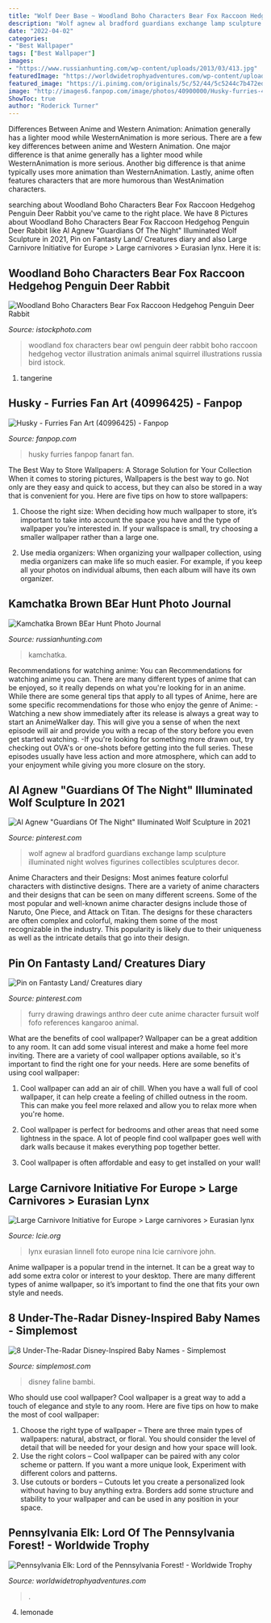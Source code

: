 ```yaml
---
title: "Wolf Deer Base ~ Woodland Boho Characters Bear Fox Raccoon Hedgehog Penguin Deer Rabbit"
description: "Wolf agnew al bradford guardians exchange lamp sculpture illuminated night wolves figurines collectibles sculptures decor"
date: "2022-04-02"
categories:
- "Best Wallpaper"
tags: ["Best Wallpaper"]
images:
- "https://www.russianhunting.com/wp-content/uploads/2013/03/413.jpg"
featuredImage: "https://worldwidetrophyadventures.com/wp-content/uploads/2020/07/Title-Image-1-768x768-3.jpg?x99411"
featured_image: "https://i.pinimg.com/originals/5c/52/44/5c5244c7b472edae303331e914474944.jpg"
image: "http://images6.fanpop.com/image/photos/40900000/Husky-furries-40996425-1269-1269.png"
ShowToc: true
author: "Roderick Turner"
---
```



Differences Between Anime and Western Animation: Animation generally has a lighter mood while WesternAnimation is more serious.
There are a few key differences between anime and Western Animation. One major difference is that anime generally has a lighter mood while WesternAnimation is more serious. Another big difference is that anime typically uses more animation than WesternAnimation. Lastly, anime often features characters that are more humorous than WestAnimation characters.

	

		
searching about Woodland Boho Characters Bear Fox Raccoon Hedgehog Penguin Deer Rabbit you've came to the right place. We have 8 Pictures about Woodland Boho Characters Bear Fox Raccoon Hedgehog Penguin Deer Rabbit like Al Agnew &quot;Guardians Of The Night&quot; Illuminated Wolf Sculpture in 2021, Pin on Fantasty Land/ Creatures diary and also Large Carnivore Initiative for Europe &gt; Large carnivores &gt; Eurasian lynx. Here it is:
		
    
## Woodland Boho Characters Bear Fox Raccoon Hedgehog Penguin Deer Rabbit

<img loading=lazy src="https://media.istockphoto.com/vectors/woodland-boho-characters-bear-fox-raccoon-hedgehog-penguin-deer-owl-vector-id1165719261" onerror="this.onerror=null;this.src='https://tse1.mm.bing.net/th?id=OIP.g9lIAJnKHRh2-FWyP_qjQgHaDt&amp;pid=15.1';" alt="Woodland Boho Characters Bear Fox Raccoon Hedgehog Penguin Deer Rabbit">

_Source: istockphoto.com_

>woodland fox characters bear owl penguin deer rabbit boho raccoon hedgehog vector illustration animals animal squirrel illustrations russia bird istock. 

	

1. tangerine 

    
## Husky - Furries Fan Art (40996425) - Fanpop

<img loading=lazy src="http://images6.fanpop.com/image/photos/40900000/Husky-furries-40996425-1269-1269.png" onerror="this.onerror=null;this.src='https://tse4.mm.bing.net/th?id=OIP.fpqiTgK1Q2A1HZFQ2szV0wHaHa&amp;pid=15.1';" alt="Husky - Furries Fan Art (40996425) - Fanpop">

_Source: fanpop.com_

>husky furries fanpop fanart fan. 

	

The Best Way to Store Wallpapers: A Storage Solution for Your Collection
When it comes to storing pictures, Wallpapers is the best way to go. Not only are they easy and quick to access, but they can also be stored in a way that is convenient for you. Here are five tips on how to store wallpapers:
1) Choose the right size: When deciding how much wallpaper to store, it’s important to take into account the space you have and the type of wallpaper you’re interested in. If your wallspace is small, try choosing a smaller wallpaper rather than a large one.

2) Use media organizers: When organizing your wallpaper collection, using media organizers can make life so much easier. For example, if you keep all your photos on individual albums, then each album will have its own organizer.

    
## Kamchatka Brown BEar Hunt Photo Journal

<img loading=lazy src="https://www.russianhunting.com/wp-content/uploads/2013/03/413.jpg" onerror="this.onerror=null;this.src='https://tse2.mm.bing.net/th?id=OIP.cnBfabhUMw4sc8Y2LWGtyQHaE8&amp;pid=15.1';" alt="Kamchatka Brown BEar Hunt Photo Journal">

_Source: russianhunting.com_

>kamchatka. 

	

Recommendations for watching anime: You can
Recommendations for watching anime you can. There are many different types of anime that can be enjoyed, so it really depends on what you're looking for in an anime. While there are some general tips that apply to all types of Anime, here are some specific recommendations for those who enjoy the genre of Anime: 
-Watching a new show immediately after its release is always a great way to start an AnimeWalker day. This will give you a sense of when the next episode will air and provide you with a recap of the story before you even get started watching. 
-If you're looking for something more drawn out, try checking out OVA's or one-shots before getting into the full series. These episodes usually have less action and more atmosphere, which can add to your enjoyment while giving you more closure on the story.

    
## Al Agnew &quot;Guardians Of The Night&quot; Illuminated Wolf Sculpture In 2021

<img loading=lazy src="https://i.pinimg.com/736x/41/a9/ad/41a9ad9a78a7bf817e6fd10d8379c727--oil-lamps-guardians-of-gahoole.jpg" onerror="this.onerror=null;this.src='https://tse3.mm.bing.net/th?id=OIP.HEjt3441DiRwyBI8y0DoogHaHa&amp;pid=15.1';" alt="Al Agnew &quot;Guardians Of The Night&quot; Illuminated Wolf Sculpture in 2021">

_Source: pinterest.com_

>wolf agnew al bradford guardians exchange lamp sculpture illuminated night wolves figurines collectibles sculptures decor. 

	

Anime Characters and their Designs: Most animes feature colorful characters with distinctive designs.
There are a variety of anime characters and their designs that can be seen on many different screens. Some of the most popular and well-known anime character designs include those of Naruto, One Piece, and Attack on Titan. The designs for these characters are often complex and colorful, making them some of the most recognizable in the industry. This popularity is likely due to their uniqueness as well as the intricate details that go into their design.

    
## Pin On Fantasty Land/ Creatures Diary

<img loading=lazy src="https://i.pinimg.com/originals/5c/52/44/5c5244c7b472edae303331e914474944.jpg" onerror="this.onerror=null;this.src='https://tse4.mm.bing.net/th?id=OIP.BQiWu5xSZhFph5MTZIOhWQHaKP&amp;pid=15.1';" alt="Pin on Fantasty Land/ Creatures diary">

_Source: pinterest.com_

>furry drawing drawings anthro deer cute anime character fursuit wolf fofo references kangaroo animal. 

	

What are the benefits of cool wallpaper?
Wallpaper can be a great addition to any room. It can add some visual interest and make a home feel more inviting. There are a variety of cool wallpaper options available, so it's important to find the right one for your needs. Here are some benefits of using cool wallpaper: 
1. Cool wallpaper can add an air of chill. When you have a wall full of cool wallpaper, it can help create a feeling of chilled outness in the room. This can make you feel more relaxed and allow you to relax more when you're home. 

2. Cool wallpaper is perfect for bedrooms and other areas that need some lightness in the space. A lot of people find cool wallpaper goes well with dark walls because it makes everything pop together better. 

3. Cool wallpaper is often affordable and easy to get installed on your wall!

    
## Large Carnivore Initiative For Europe &gt; Large Carnivores &gt; Eurasian Lynx

<img loading=lazy src="https://www.lcie.org/portals/lcie/Foto/Gaupe_Jlinnell.jpg" onerror="this.onerror=null;this.src='https://tse4.mm.bing.net/th?id=OIP.iZyO8muuFE1g2O56lzD4EwHaHa&amp;pid=15.1';" alt="Large Carnivore Initiative for Europe &gt; Large carnivores &gt; Eurasian lynx">

_Source: lcie.org_

>lynx eurasian linnell foto europe nina lcie carnivore john. 

	

Anime wallpaper is a popular trend in the internet. It can be a great way to add some extra color or interest to your desktop. There are many different types of anime wallpaper, so it’s important to find the one that fits your own style and needs.

    
## 8 Under-The-Radar Disney-Inspired Baby Names - Simplemost

<img loading=lazy src="http://3apq7g38q3kw2yn3fx4bojii-wpengine.netdna-ssl.com/wp-content/uploads/2016/08/faline-bambi.jpg" onerror="this.onerror=null;this.src='https://tse3.mm.bing.net/th?id=OIP.h_CluwycMzirDp4c5EHvpwHaEK&amp;pid=15.1';" alt="8 Under-The-Radar Disney-Inspired Baby Names - Simplemost">

_Source: simplemost.com_

>disney faline bambi. 

	

Who should use cool wallpaper?
Cool wallpaper is a great way to add a touch of elegance and style to any room. Here are five tips on how to make the most of cool wallpaper: 
1) Choose the right type of wallpaper – There are three main types of wallpapers: natural, abstract, or floral. You should consider the level of detail that will be needed for your design and how your space will look. 
2) Use the right colors – Cool wallpaper can be paired with any color scheme or pattern. If you want a more unique look, Experiment with different colors and patterns. 
3) Use cutouts or borders – Cutouts let you create a personalized look without having to buy anything extra. Borders add some structure and stability to your wallpaper and can be used in any position in your space.

    
## Pennsylvania Elk: Lord Of The Pennsylvania Forest! - Worldwide Trophy

<img loading=lazy src="https://worldwidetrophyadventures.com/wp-content/uploads/2020/07/Title-Image-1-768x768-3.jpg?x99411" onerror="this.onerror=null;this.src='https://tse3.mm.bing.net/th?id=OIP.XXmNMENdvn6zULndgK-DjgHaHa&amp;pid=15.1';" alt="Pennsylvania Elk: Lord of the Pennsylvania Forest! - Worldwide Trophy">

_Source: worldwidetrophyadventures.com_

>. 

	

4. lemonade 

